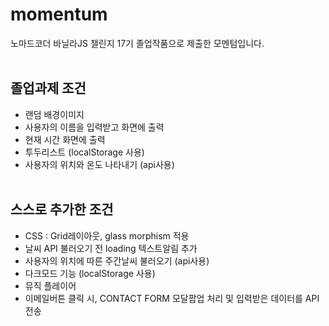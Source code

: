 # momentum
노마드코더 바닐라JS 챌린지 17기 졸업작품으로 제출한 모멘텀입니다.
<br/><br/>

## 졸업과제 조건
- 랜덤 배경이미지
- 사용자의 이름을 입력받고 화면에 출력
- 현재 시간 화면에 출력
- 투두리스트 (localStorage 사용)
- 사용자의 위치와 온도 나타내기 (api사용)
<br /><br />

## 스스로 추가한 조건
- CSS : Grid레이아웃, glass morphism 적용
- 날씨 API 불러오기 전 loading 텍스트알림 추가
- 사용자의 위치에 따른 주간날씨 불러오기 (api사용)
- 다크모드 기능 (localStorage 사용)
- 뮤직 플레이어
- 이메일버튼 클릭 시, CONTACT FORM 모달팝업 처리 및 입력받은 데이터를 API 전송
